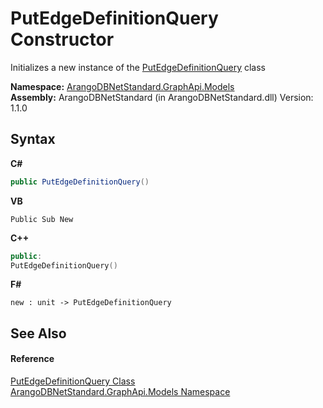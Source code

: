 # PutEdgeDefinitionQuery Constructor 
 

Initializes a new instance of the <a href="adc579a8-b81a-a876-29ca-d2bda12cada7">PutEdgeDefinitionQuery</a> class

**Namespace:**&nbsp;<a href="6fb2338d-d8f7-f9c1-2056-1702fe9bf954">ArangoDBNetStandard.GraphApi.Models</a><br />**Assembly:**&nbsp;ArangoDBNetStandard (in ArangoDBNetStandard.dll) Version: 1.1.0

## Syntax

**C#**<br />
``` C#
public PutEdgeDefinitionQuery()
```

**VB**<br />
``` VB
Public Sub New
```

**C++**<br />
``` C++
public:
PutEdgeDefinitionQuery()
```

**F#**<br />
``` F#
new : unit -> PutEdgeDefinitionQuery
```


## See Also


#### Reference
<a href="adc579a8-b81a-a876-29ca-d2bda12cada7">PutEdgeDefinitionQuery Class</a><br /><a href="6fb2338d-d8f7-f9c1-2056-1702fe9bf954">ArangoDBNetStandard.GraphApi.Models Namespace</a><br />